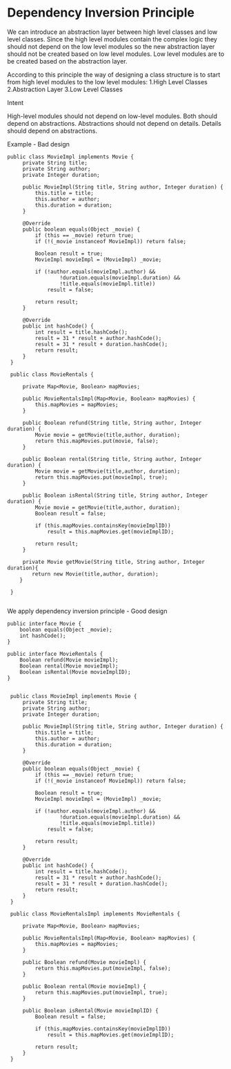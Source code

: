 Dependency Inversion Principle
============

We can introduce an abstraction layer between high level classes and low level classes. Since the high level modules
contain the complex logic they should not depend on the low level modules so the new abstraction layer should not be 
created based on low level modules. Low level modules are to be created based on the abstraction layer.

According to this principle the way of designing a class structure is to start from high level modules to the low level modules:
1.High Level Classes
2.Abstraction Layer
3.Low Level Classes


Intent

High-level modules should not depend on low-level modules. Both should depend on abstractions.
Abstractions should not depend on details. Details should depend on abstractions.

Example - Bad design

```
public class MovieImpl implements Movie {
     private String title;
     private String author;
     private Integer duration;
 
     public MovieImpl(String title, String author, Integer duration) {
         this.title = title;
         this.author = author;
         this.duration = duration;
     }
 
     @Override
     public boolean equals(Object _movie) {
         if (this == _movie) return true;
         if (!(_movie instanceof MovieImpl)) return false;
 
         Boolean result = true;
         MovieImpl movieImpl = (MovieImpl) _movie;
 
         if (!author.equals(movieImpl.author) &&
                 !duration.equals(movieImpl.duration) &&
                 !title.equals(movieImpl.title))
             result = false;
 
         return result;
     }
 
     @Override
     public int hashCode() {
         int result = title.hashCode();
         result = 31 * result + author.hashCode();
         result = 31 * result + duration.hashCode();
         return result;
     }
 }
 
 public class MovieRentals {
 
     private Map<Movie, Boolean> mapMovies;
 
     public MovieRentalsImpl(Map<Movie, Boolean> mapMovies) {
         this.mapMovies = mapMovies;
     }
 
     public Boolean refund(String title, String author, Integer duration) {
         Movie movie = getMovie(title,author, duration);
         return this.mapMovies.put(movie, false);
     }
 
     public Boolean rental(String title, String author, Integer duration) {
         Movie movie = getMovie(title,author, duration);
         return this.mapMovies.put(movieImpl, true);
     }
 
     public Boolean isRental(String title, String author, Integer duration) {
         Movie movie = getMovie(title,author, duration);
         Boolean result = false;
 
         if (this.mapMovies.containsKey(movieImplID))
             result = this.mapMovies.get(movieImplID);
 
         return result;
     }
     
     private Movie getMovie(String title, String author, Integer duration){
        return new Movie(title,author, duration);
    }
     
 }
    
```

We apply dependency inversion principle - Good design

```
public interface Movie {
    boolean equals(Object _movie);
    int hashCode();
}

public interface MovieRentals {
    Boolean refund(Movie movieImpl);
    Boolean rental(Movie movieImpl);
    Boolean isRental(Movie movieImplID);
}


 public class MovieImpl implements Movie {
     private String title;
     private String author;
     private Integer duration;
 
     public MovieImpl(String title, String author, Integer duration) {
         this.title = title;
         this.author = author;
         this.duration = duration;
     }
 
     @Override
     public boolean equals(Object _movie) {
         if (this == _movie) return true;
         if (!(_movie instanceof MovieImpl)) return false;
 
         Boolean result = true;
         MovieImpl movieImpl = (MovieImpl) _movie;
 
         if (!author.equals(movieImpl.author) &&
                 !duration.equals(movieImpl.duration) &&
                 !title.equals(movieImpl.title))
             result = false;
 
         return result;
     }
 
     @Override
     public int hashCode() {
         int result = title.hashCode();
         result = 31 * result + author.hashCode();
         result = 31 * result + duration.hashCode();
         return result;
     }
 }
 
 public class MovieRentalsImpl implements MovieRentals {
 
     private Map<Movie, Boolean> mapMovies;
 
     public MovieRentalsImpl(Map<Movie, Boolean> mapMovies) {
         this.mapMovies = mapMovies;
     }
 
     public Boolean refund(Movie movieImpl) {
         return this.mapMovies.put(movieImpl, false);
     }
 
     public Boolean rental(Movie movieImpl) {
         return this.mapMovies.put(movieImpl, true);
     }
 
     public Boolean isRental(Movie movieImplID) {
         Boolean result = false;
 
         if (this.mapMovies.containsKey(movieImplID))
             result = this.mapMovies.get(movieImplID);
 
         return result;
     }
 }

```
